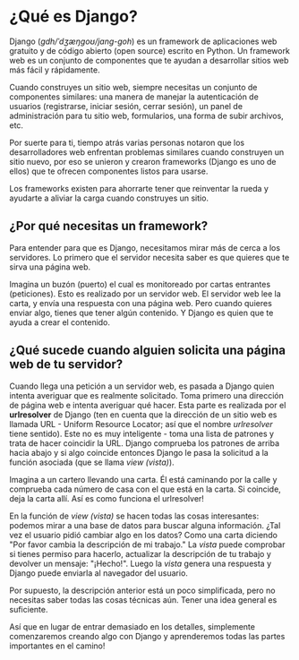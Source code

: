# ¿Qué es Django?

Django (*gdh/ˈdʒæŋɡoʊ/jang-goh*) es un framework de aplicaciones web gratuito y de código abierto (open source) escrito en Python. Un framework web es un conjunto de componentes que te ayudan a desarrollar sitios web más fácil y rápidamente.

Cuando construyes un sitio web, siempre necesitas un conjunto de componentes similares: una manera de manejar la autenticación de usuarios (registrarse, iniciar sesión, cerrar sesión), un panel de administración para tu sitio web, formularios, una forma de subir archivos, etc.

Por suerte para ti, tiempo atrás varias personas notaron que los desarrolladores web enfrentan problemas similares cuando construyen un sitio nuevo, por eso se unieron y crearon frameworks (Django es uno de ellos) que te ofrecen componentes listos para usarse.

Los frameworks existen para ahorrarte tener que reinventar la rueda y ayudarte a aliviar la carga cuando construyes un sitio.

## ¿Por qué necesitas un framework?

Para entender para que es Django, necesitamos mirar más de cerca a los servidores. Lo primero que el servidor necesita saber es que quieres que te sirva una página web.

Imagina un buzón (puerto) el cual es monitoreado por cartas entrantes (peticiones). Esto es realizado por un servidor web. El servidor web lee la carta, y envía una respuesta con una página web. Pero cuando quieres enviar algo, tienes que tener algún contenido. Y Django es quien que te ayuda a crear el contenido.

## ¿Qué sucede cuando alguien solicita una página web de tu servidor?

Cuando llega una petición a un servidor web, es pasada a Django quien intenta averiguar que es realmente solicitado. Toma primero una dirección de página web e intenta averiguar qué hacer. Esta parte es realizada por el **urlresolver** de Django (ten en cuenta que la dirección de un sitio web es llamada URL - Uniform Resource Locator; así que el nombre *urlresolver* tiene sentido). Este no es muy inteligente - toma una lista de patrones y trata de hacer coincidir la URL. Django comprueba los patrones de arriba hacia abajo y si algo coincide entonces Django le pasa la solicitud a la función asociada (que se llama *view (vista)*).

Imagina a un cartero llevando una carta. Él está caminando por la calle y comprueba cada número de casa con el que está en la carta. Si coincide, deja la carta allí. Así es como funciona el urlresolver!

En la función de *view (vista)* se hacen todas las cosas interesantes: podemos mirar a una base de datos para buscar alguna información. ¿Tal vez el usuario pidió cambiar algo en los datos? Como una carta diciendo "Por favor cambia la descripción de mi trabajo." La *vista* puede comprobar si tienes permiso para hacerlo, actualizar la descripción de tu trabajo y devolver un mensaje: "¡Hecho!". Luego la *vista* genera una respuesta y Django puede enviarla al navegador del usuario.

Por supuesto, la descripción anterior está un poco simplificada, pero no necesitas saber todas las cosas técnicas aún. Tener una idea general es suficiente.

Así que en lugar de entrar demasiado en los detalles, simplemente comenzaremos creando algo con Django y aprenderemos todas las partes importantes en el camino!